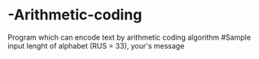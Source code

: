 # -Arithmetic-coding
Program which can encode text by arithmetic coding algorithm
#Sample input
lenght of alphabet (RUS = 33), your's message
